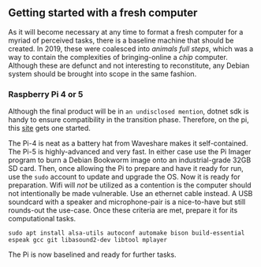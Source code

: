 ## Getting started with a fresh computer

As it will become necessary at any time to format a fresh computer for a myriad of perceived tasks, there is a baseline machine that should be created. In 2019, these were coalesced into _animals full steps_, which was a way to contain the complexities of bringing-online a _chip_ computer. Although these are defunct and not interesting to reconstitute, any Debian system should be brought into scope in the same fashion.

### Raspberry Pi 4 or 5

Although the final product will be in `an undisclosed mention`, dotnet sdk is handy to ensure compatibility in the transition phase. Therefore, on the pi, this [site](https://www.petecodes.co.uk/install-and-use-microsoft-dot-net-8-with-the-raspberry-pi/) gets one started.

The Pi-4 is neat as a battery hat from Waveshare makes it self-contained. The Pi-5 is highly-advanced and very fast. In either case use the Pi Imager program to burn a Debian Bookworm image onto an industrial-grade 32GB SD card. Then, once allowing the Pi to prepare and have it ready for run, use the `sudo` account to update and upgrade the OS. Now it is ready for preparation. Wifi will _not_ be utilized as a contention is the computer should not intentionally be made vulnerable. Use an ethernet cable instead. A USB soundcard with a speaker and microphone-pair is a nice-to-have but still rounds-out the use-case. Once these criteria are met, prepare it for its computational tasks.

`sudo apt install alsa-utils autoconf automake bison build-essential espeak gcc git libasound2-dev libtool mplayer`

The Pi is now baselined and ready for further tasks.